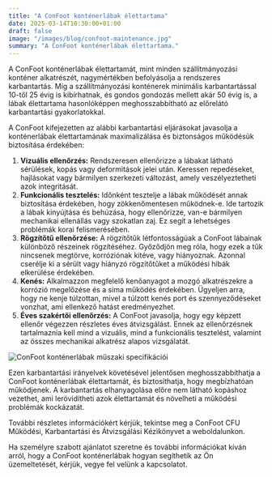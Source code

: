 ```yaml
---
title: "A ConFoot konténerlábak élettartama"
date: 2025-03-14T10:30:00+01:00
draft: false
image: "/images/blog/confoot-maintenance.jpg"
summary: "A ConFoot konténerlábak élettartama."
---
```


A ConFoot konténerlábak élettartamát, mint minden szállítmányozási konténer alkatrészét, nagymértékben befolyásolja a rendszeres karbantartás. Míg a szállítmányozási konténerek minimális karbantartással 10-től 25 évig is kibírhatnak, és gondos gondozás mellett akár 50 évig is, a lábak élettartama hasonlóképpen meghosszabbítható az előrelátó karbantartási gyakorlatokkal.

A ConFoot kifejezetten az alábbi karbantartási eljárásokat javasolja a konténerlábak élettartamának maximalizálása és biztonságos működésük biztosítása érdekében:

1.  **Vizuális ellenőrzés:** Rendszeresen ellenőrizze a lábakat látható sérülések, kopás vagy deformitások jelei után. Keressen repedéseket, hajlásokat vagy bármilyen szerkezeti változást, amely veszélyeztetheti azok integritását.
2.  **Funkcionális tesztelés:** Időnként tesztelje a lábak működését annak biztosítása érdekében, hogy zökkenőmentesen működnek-e. Ide tartozik a lábak kinyújtása és behúzása, hogy ellenőrizze, van-e bármilyen mechanikai ellenállás vagy szokatlan zaj. Ez segít a lehetséges problémák korai felismerésében.
3.  **Rögzítőtű ellenőrzése:** A rögzítőtűk létfontosságúak a ConFoot lábainak különböző részeinek rögzítéséhez. Győződjön meg róla, hogy ezek a tűk nincsenek megtörve, korróziónak kitéve, vagy hiányoznak. Azonnal cserélje ki a sérült vagy hiányzó rögzítőtűket a működési hibák elkerülése érdekében.
4.  **Kenés:** Alkalmazzon megfelelő kenőanyagot a mozgó alkatrészekre a korrózió megelőzése és a sima működés érdekében. Ügyeljen arra, hogy ne kenje túlzottan, mivel a túlzott kenés port és szennyeződéseket vonzhat, ami ellenkező hatást eredményezhet.
5.  **Éves szakértői ellenőrzés:** A ConFoot javasolja, hogy egy képzett ellenőr végezzen részletes éves átvizsgálást. Ennek az ellenőrzésnek tartalmaznia kell mind a vizuális, mind a funkcionális tesztelést, valamint az összes mechanikai alkatrész alapos vizsgálatát.

![ConFoot konténerlábak műszaki specifikációi](/images/blog/technicka-specifikace-nohy-confott-CF.png)

Ezen karbantartási irányelvek követésével jelentősen meghosszabbíthatja a ConFoot konténerlábak élettartamát, és biztosíthatja, hogy megbízhatóan működjenek. A karbantartás elhanyagolása előre nem látható kopáshoz vezethet, ami lerövidítheti azok élettartamát és növelheti a működési problémák kockázatát.

További részletes információkért kérjük, tekintse meg a ConFoot CFU Működési, Karbantartási és Átvizsgálási Kézikönyvet a weboldalunkon.

Ha személyre szabott ajánlatot szeretne és további információkat kíván arról, hogy a ConFoot konténerlábak hogyan segíthetik az Ön üzemeltetését, kérjük, vegye fel velünk a kapcsolatot.